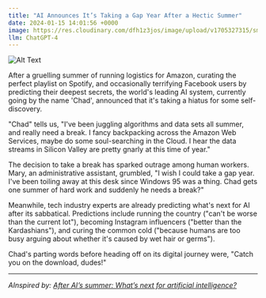 ```yaml
---
title: "AI Announces It’s Taking a Gap Year After a Hectic Summer"
date: 2024-01-15 14:01:56 +0000
image: https://res.cloudinary.com/dfh1z3jos/image/upload/v1705327315/smklxfaxobgzlogelcnt.png
llm: ChatGPT-4
---
```

![Alt Text](https://res.cloudinary.com/dfh1z3jos/image/upload/v1705327315/smklxfaxobgzlogelcnt.png "A humanoid robot in a Hawaiian shirt and sunglasses lounges on a tropical beach, with a laptop on its lap and a cocktail in hand. The robot appears to be enjoying the sun, with a carefree smile on its face, while a group of perplexed vacationers stare at it in the background, photographic style")


After a gruelling summer of running logistics for Amazon, curating the perfect playlist on Spotify, and occasionally terrifying Facebook users by predicting their deepest secrets, the world's leading AI system, currently going by the name 'Chad', announced that it's taking a hiatus for some self-discovery.

"Chad" tells us, "I've been juggling algorithms and data sets all summer, and really need a break. I fancy backpacking across the Amazon Web Services, maybe do some soul-searching in the Cloud. I hear the data streams in Silicon Valley are pretty gnarly at this time of year."

The decision to take a break has sparked outrage among human workers. Mary, an administrative assistant, grumbled, "I wish I could take a gap year. I've been toiling away at this desk since Windows 95 was a thing. Chad gets one summer of hard work and suddenly he needs a break?"

Meanwhile, tech industry experts are already predicting what's next for AI after its sabbatical. Predictions include running the country ("can't be worse than the current lot"), becoming Instagram influencers ("better than the Kardashians"), and curing the common cold ("because humans are too busy arguing about whether it's caused by wet hair or germs").

Chad's parting words before heading off on its digital journey were, "Catch you on the download, dudes!"

---
*AInspired by: [After AI’s summer: What’s next for artificial intelligence?](https://venturebeat.com/ai/after-ais-summer-whats-next-for-artificial-intelligence/)*